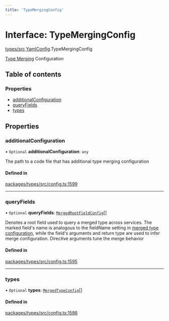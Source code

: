 ```yaml
---
title: 'TypeMergingConfig'
---
```


# Interface: TypeMergingConfig

[types/src](../modules/types_src).[YamlConfig](../modules/types_src.YamlConfig).TypeMergingConfig

[Type Merging](https://www.graphql-tools.com/docs/stitch-type-merging) Configuration

## Table of contents

### Properties

- [additionalConfiguration](types_src.YamlConfig.TypeMergingConfig#additionalconfiguration)
- [queryFields](types_src.YamlConfig.TypeMergingConfig#queryfields)
- [types](types_src.YamlConfig.TypeMergingConfig#types)

## Properties

### additionalConfiguration

• `Optional` **additionalConfiguration**: `any`

The path to a code file that has additional type merging configuration

#### Defined in

[packages/types/src/config.ts:1599](https://github.com/Urigo/graphql-mesh/blob/master/packages/types/src/config.ts#L1599)

___

### queryFields

• `Optional` **queryFields**: [`MergedRootFieldConfig`](types_src.YamlConfig.MergedRootFieldConfig)[]

Denotes a root field used to query a merged type across services.
The marked field's name is analogous
to the fieldName setting in
[merged type configuration](https://www.graphql-tools.com/docs/stitch-type-merging#basic-example),
while the field's arguments and return type are used to infer merge configuration.
Directive arguments tune the merge behavior

#### Defined in

[packages/types/src/config.ts:1595](https://github.com/Urigo/graphql-mesh/blob/master/packages/types/src/config.ts#L1595)

___

### types

• `Optional` **types**: [`MergedTypeConfig`](types_src.YamlConfig.MergedTypeConfig)[]

#### Defined in

[packages/types/src/config.ts:1586](https://github.com/Urigo/graphql-mesh/blob/master/packages/types/src/config.ts#L1586)
